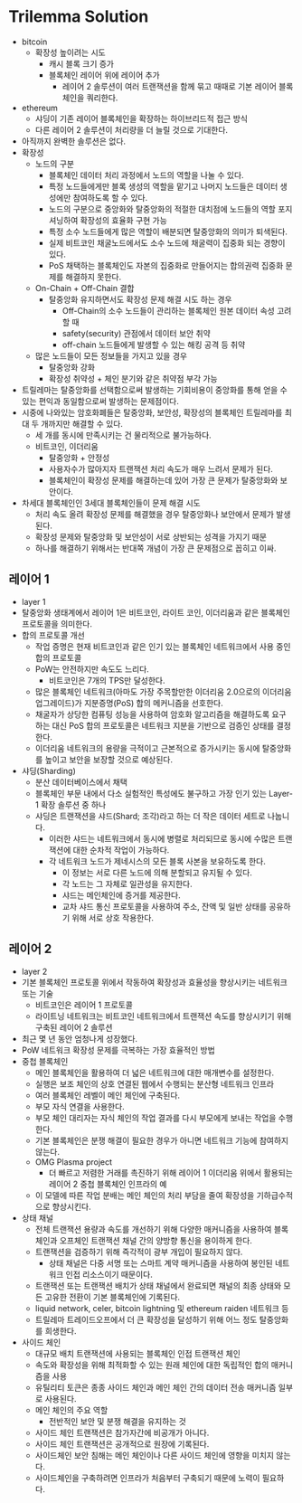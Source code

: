 # Trilemma Solution

* bitcoin
  * 확장성 높이려는 시도
    * 캐시 블록 크기 증가
    * 블록체인 레이어 위에 레이어 추가
      * 레이어 2 솔루션이 여러 트랜잭션을 함께 묶고 때때로 기본 레이어 블록체인을 쿼리한다. 
* ethereum
  * 샤딩이 기존 레이어 블록체인을 확장하는 하이브리드적 접근 방식
  * 다른 레이어 2 솔루션이 처리량을 더 늘릴 것으로 기대한다.
* 아직까지 완벽한 솔루션은 없다.
* 확장성
  * 노드의 구분
    * 블록체인 데이터 처리 과정에서 노드의 역할을 나눌 수 있다.
    * 특정 노드들에게만 블록 생성의 역할을 맡기고 나머지 노드들은 데이터 생성에만 참여하도록 할 수 있다.
    * 노드의 구분으로 중앙화와 탈중앙화의 적절한 대치점에 노드들의 역할 포지셔닝하여 확장성의 효율화 구현 가능
    * 특정 소수 노드들에게 많은 역할이 배분되면 탈중앙화의 의미가 퇴색된다.
    * 실제 비트코인 채굴노드에서도 소수 노드에 채굴력이 집중화 되는 경향이 있다.
    * PoS 채택하는 블록체인도 자본의 집중화로 만들어지는 합의권력 집중화 문제를 해결하지 못한다. 
  * On-Chain + Off-Chain 결합
    * 탈중앙화 유지하면서도 확장성 문제 해결 시도 하는 경우
      * Off-Chain의 소수 노드들이 관리하는 블록체인 원본 데이터 속성 고려할 때 
      * safety(security) 관점에서 데이터 보안 취약
      * off-chain 노드들에게 발생할 수 있는 해킹 공격 등 취약
  * 많은 노드들이 모든 정보들을 가지고 있을 경우
    * 탈중앙화 강화
    * 확장성 취약성 + 체인 분기와 같은 취약점 부각 가능
* 트릴레마는 탈중앙화를 선택함으로써 발생하는 기회비용이 중앙화를 통해 얻을 수 있는 편익과 동일함으로써 발생하는 문제점이다.
* 시중에 나와있는 암호화폐들은 탈중앙화, 보안성, 확장성의 블록체인 트릴레마를 최대 두 개까지만 해결할 수 있다.
  * 세 개를 동시에 만족시키는 건 물리적으로 불가능하다.
  * 비트코인, 이더리움
    * 탈중앙화 + 안정성
    * 사용자수가 많아지자 트랜잭션 처리 속도가 매우 느려서 문제가 된다.
    * 블록체인이 확장성 문제를 해결하는데 있어 가장 큰 문제가 탈중앙화와 보안이다.
* 차세대 블록체인인 3세대 블록체인들이 문제 해결 시도
  * 처리 속도 올려 확장성 문제를 해결했을 경우 탈중앙화나 보안에서 문제가 발생된다.
  * 확장성 문제와 탈중앙화 및 보안성이 서로 상반되는 성격을 가지기 때문
  * 하나를 해결하기 위해서는 반대쪽 개념이 가장 큰 문제점으로 꼽히고 이싸.

## 레이어 1

* layer 1
* 탈중앙화 생태계에서 레이어 1은 비트코인, 라이트 코인, 이더리움과 같은 블록체인 프로토콜을 의미한다. 
* 합의 프로토콜 개선
  * 작업 증명은 현재 비트코인과 같은 인기 있는 블록체인 네트워크에서 사용 중인 합의 프로토콜
  * PoW는 안전하지만 속도도 느리다. 
    * 비트코인은 7개의 TPS만 달성한다.
  * 많은 블록체인 네트워크(아마도 가장 주목할만한 이더리움 2.0으로의 이더리움 업그레이드)가 지분증명(PoS) 합의 메커니즘을 선호한다. 
  * 채굴자가 상당한 컴퓨팅 성능을 사용하여 암호화 알고리즘을 해결하도록 요구하는 대신 PoS 합의 프로토콜은 네트워크 지분을 기반으로 검증인 상태를 결정한다. 
  * 이더리움 네트워크의 용량을 극적이고 근본적으로 증가시키는 동시에 탈중앙화를 높이고 보안을 보장할 것으로 예상된다.
* 샤딩(Sharding)
  * 분산 데이터베이스에서 채택
  * 블록체인 부문 내에서 다소 실험적인 특성에도 불구하고 가장 인기 있는 Layer-1 확장 솔루션 중 하나
  * 샤딩은 트랜잭션을 샤드(Shard; 조각)라고 하는 더 작은 데이터 세트로 나눕니다. 
    * 이러한 샤드는 네트워크에서 동시에 병렬로 처리되므로 동시에 수많은 트랜잭션에 대한 순차적 작업이 가능하다. 
    * 각 네트워크 노드가 제네시스의 모든 블록 사본을 보유하도록 한다.
      * 이 정보는 서로 다른 노드에 의해 분할되고 유지될 수 있다.
      * 각 노드는 그 자체로 일관성을 유지한다. 
      * 샤드는 메인체인에 증거를 제공한다.
      * 교차 샤드 통신 프로토콜을 사용하여 주소, 잔액 및 일반 상태를 공유하기 위해 서로 상호 작용한다.

## 레이어 2

* layer 2
* 기본 블록체인 프로토콜 위에서 작동하여 확장성과 효율성을 향상시키는 네트워크 또는 기술
  * 비트코인은 레이어 1 프로토콜
  * 라이트닝 네트워크는 비트코인 네트워크에서 트랜잭션 속도를 향상시키기 위해 구축된 레이어 2 솔루션
* 최근 몇 년 동안 엄청나게 성장했다.
* PoW 네트워크 확장성 문제를 극복하는 가장 효율적인 방법
* 중첩 블록체인
  * 메인 블록체인을 활용하여 더 넓은 네트워크에 대한 매개변수를 설정한다.
  * 실행은 보조 체인의 상호 연결된 웹에서 수행되는 분산형 네트워크 인프라
  * 여러 블록체인 레벨이 메인 체인에 구축된다.
  * 부모 자식 연결을 사용한다.
  * 부모 체인 대리자는 자식 체인의 작업 결과를 다시 부모에게 보내는 작업을 수행한다.
  * 기본 블록체인은 분쟁 해결이 필요한 경우가 아니면 네트워크 기능에 참여하지 않는다.
  * OMG Plasma project
    * 더 빠르고 저렴한 거래를 촉진하기 위해 레이어 1 이더리움 위에서 활용되는 레이어 2 중첩 블록체인 인프라의 예
  * 이 모델에 따른 작업 분배는 메인 체인의 처리 부담을 줄여 확장성을 기하급수적으로 향상시킨다.
* 상태 채널
  * 전체 트랜잭션 용량과 속도를 개선하기 위해 다양한 매커니즘을 사용하여 블록체인과 오프체인 트랜잭션 채널 간의 양방향 통신을 용이하게 한다.
  * 트랜잭션을 검증하기 위해 즉각적이 광부 개입이 필요하지 않다.
    * 상태 채널은 다중 서명 또는 스마트 계약 매커니즘을 사용하여 봉인된 네트워크 인접 리소스이기 때문이다.
  * 트랜잭션 또는 트랜잭션 배치가 상태 채널에서 완료되면 채널의 최종 상태와 모든 고유한 전환이 기본 블록체인에 기록된다.
  * liquid network, celer, bitcoin lightning 및 ethereum raiden 네트워크 등
  * 트릴레마 트레이드오프에서 더 큰 확장성을 달성하기 위해 어느 정도 탈중앙화를 희생한다.
* 사이드 체인
  * 대규모 배치 트랜잭션에 사용되는 블록체인 인접 트랜잭션 체인
  * 속도와 확장성을 위해 최적화할 수 있는 원래 체인에 대한 독립적인 합의 매커니즘을 사용
  * 유틸리티 토큰은 종종 사이드 체인과 메인 체인 간의 데이터 전송 매커니즘 일부로 사용된다.
  * 메인 체인의 주요 역할
    * 전반적인 보안 및 분쟁 해결을 유지하는 것
  * 사이드 체인 트랜잭션은 참가자간에 비공개가 아니다.
  * 사이드 체인 트랜잭션은 공개적으로 원장에 기록된다.
  * 사이드체인 보안 침해는 메인 체인이나 다른 사이드 체인에 영향을 미치지 않는다.
  * 사이드체인을 구축하려면 인프라가 처음부터 구축되기 때문에 노력이 필요하다. 


